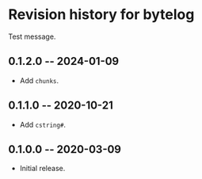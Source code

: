 # Revision history for bytelog

Test message.

## 0.1.2.0 -- 2024-01-09

* Add `chunks`.

## 0.1.1.0 -- 2020-10-21

* Add `cstring#`.

## 0.1.0.0 -- 2020-03-09

* Initial release.

